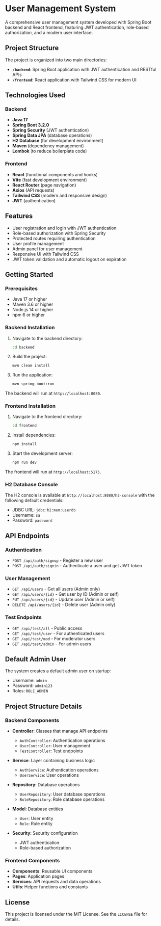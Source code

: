 # User Management System

A comprehensive user management system developed with Spring Boot backend and React frontend, featuring JWT authentication, role-based authorization, and a modern user interface.

## Project Structure

The project is organized into two main directories:

- **`/backend`**: Spring Boot application with JWT authentication and RESTful APIs
- **`/frontend`**: React application with Tailwind CSS for modern UI

## Technologies Used

### Backend
- **Java 17**
- **Spring Boot 3.2.0**
- **Spring Security** (JWT authentication)
- **Spring Data JPA** (database operations)
- **H2 Database** (for development environment)
- **Maven** (dependency management)
- **Lombok** (to reduce boilerplate code)

### Frontend
- **React** (functional components and hooks)
- **Vite** (fast development environment)
- **React Router** (page navigation)
- **Axios** (API requests)
- **Tailwind CSS** (modern and responsive design)
- **JWT** (authentication)

## Features

- User registration and login with JWT authentication
- Role-based authorization with Spring Security
- Protected routes requiring authentication
- User profile management
- Admin panel for user management
- Responsive UI with Tailwind CSS
- JWT token validation and automatic logout on expiration

## Getting Started

### Prerequisites

- Java 17 or higher
- Maven 3.6 or higher
- Node.js 14 or higher
- npm 6 or higher

### Backend Installation

1. Navigate to the backend directory:
   ```bash
   cd backend
   ```

2. Build the project:
   ```bash
   mvn clean install
   ```

3. Run the application:
   ```bash
   mvn spring-boot:run
   ```

The backend will run at `http://localhost:8080`.

### Frontend Installation

1. Navigate to the frontend directory:
   ```bash
   cd frontend
   ```

2. Install dependencies:
   ```bash
   npm install
   ```

3. Start the development server:
   ```bash
   npm run dev
   ```

The frontend will run at `http://localhost:5173`.

### H2 Database Console

The H2 console is available at `http://localhost:8080/h2-console` with the following default credentials:
- JDBC URL: `jdbc:h2:mem:userdb`
- Username: `sa`
- Password: `password`

## API Endpoints

### Authentication

- `POST /api/auth/signup` - Register a new user
- `POST /api/auth/signin` - Authenticate a user and get JWT token

### User Management

- `GET /api/users` - Get all users (Admin only)
- `GET /api/users/{id}` - Get user by ID (Admin or self)
- `PUT /api/users/{id}` - Update user (Admin or self)
- `DELETE /api/users/{id}` - Delete user (Admin only)

### Test Endpoints

- `GET /api/test/all` - Public access
- `GET /api/test/user` - For authenticated users
- `GET /api/test/mod` - For moderator users
- `GET /api/test/admin` - For admin users

## Default Admin User

The system creates a default admin user on startup:
- Username: `admin`
- Password: `admin123`
- Roles: `ROLE_ADMIN`

## Project Structure Details

### Backend Components

- **Controller**: Classes that manage API endpoints
  - `AuthController`: Authentication operations
  - `UserController`: User management
  - `TestController`: Test endpoints

- **Service**: Layer containing business logic
  - `AuthService`: Authentication operations
  - `UserService`: User operations

- **Repository**: Database operations
  - `UserRepository`: User database operations
  - `RoleRepository`: Role database operations

- **Model**: Database entities
  - `User`: User entity
  - `Role`: Role entity

- **Security**: Security configuration
  - JWT authentication
  - Role-based authorization

### Frontend Components

- **Components**: Reusable UI components
- **Pages**: Application pages
- **Services**: API requests and data operations
- **Utils**: Helper functions and constants

## License

This project is licensed under the MIT License. See the `LICENSE` file for details.
